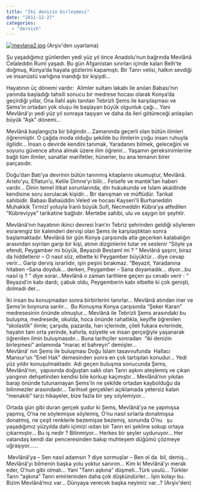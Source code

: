 ```yaml
---
title: "İki denizin birleşmesi"
date: "2011-12-27"
categories: 
  - "dervish"
---
```


[![mevlana2.jpg](/uploads/2011/12/mevlana2.jpg)](/uploads/2011/12/mevlana2.jpg "mevlana2.jpg") (Arşiv'den uyarlama)

Şu yaşadığımız günlerden yedi yüz yıl önce Anadolu’nun bağrında Mevlânâ Celaleddin Rumî yaşadı. Bu gün Afganistan sınırları içinde kalan Belh’te doğmuş, Konya’da hayata gözlerini kapamıştı. Bir Tanrı velisi, halkın sevdiği ve insanüstü varlığına inandığı bir kişiydi...

Hayatının üç dönemi vardır:  Alimler sultanı lakabı ile anılan Babası’nın yanında başladığı tahsili sonucu bir medrese hocası olarak Konya’da geçirdiği yıllar, Ona İlahî aşkı tanıtan Tebrizli Şems ile karşılaşması ve Şems’in ortadan yok oluşu ile başlayan büyük olgunluk çağı... Yani Mevlânâ’yı yedi yüz yıl sonraya taşıyan ve daha da ileri götüreceği anlaşılan  büyük “Aşk” dönemi...

Mevlânâ başlangıçta bir bilgindir... Zamanında geçerli olan bütün ilimleri öğrenmiştir. O çağda moda olduğu şekilde bu ilimlerin çoğu insan ruhuyla ilgilidir... İnsan o devirde kendini tanımak, Yaradanını bilmek, geleceğini ve soyunu güvence altına almak üzere ilim öğrenir... Yaşamın gereksinimlerine bağlı tüm ilimler, sanatlar marifetler, hünerler, bu ana temanın birer parçasıdır.

Doğu’dan Batı’ya devrinin bütün tanınmış kitaplarını okumuştur, Mevlânâ. Aristo’yu, Eflatun’u, Kelile Dimne’yi bilir... Felsefe ve mantık’tan haberi vardır... Dinin temel itikat sorunlarında, din hukukunda ve İslam akaidinde kendisine soru sorulacak kişidir... Bir danışman ve müftüdür. Tarikat sahibidir. Babası Bahaüddin Veled ve hocası Kayseri’li Burhaneddin Muhakkik Tırmizî yoluyla İranlı büyük Sufi, Necmeddin Kübra’ya atfedilen “Kübreviyye” tarikatine bağlıdır. Mertebe sahibi, ulu ve saygın bir şeyhtir.

Mevlânâ’nın hayatının ikinci devresi İran’ın Tebriz şehrinden geldiği söylenen esrarengiz bir kalenderi dervişi olan Şems ile karşılaştıktan sonra başlamaktadır. Mevlânâ bir gün Konya çarşısında atla geçerken kalabalığın arasından sıyrılan garip bir kişi, atının dizginlerini tutar ve seslenir “Söyle ya efendi, Peygamber mi büyük, Beyazıdı Bestamî mi ? ” Mevlânâ şaşırır, biraz da hiddetlenir – O nasıl söz, elbette ki Peygamber büyüktür... diye cevap verir... Garip derviş israrlıdır, işin peşini bırakmaz. “Beyazıt, Yaradanına hitaben –Sana doyduk... derken, Peygamber – Sana doyamadık... diyor...bu nasıl iş ? ” diye sorar...Mevlânâ o zaman tarihlere geçen şu cevabı verir : “ Beyazıd’ın kabı dardı, çabuk oldu, Peygemberin kabı elbette ki çok genişti, dolmadı der...

İki insan bu konuşmadan sonra birbirlerini tanırlar... Mevlânâ atından iner ve Şems’in boynuna sarılır...  Bu Konuşma Konya çarşısında “Şeker Karan” medresesinin önünde olmuştur... Mevlânâ ile Tebrizli Şems arasındaki bu buluşma, medresede, okulda, hoca önünde rahatlıkla, keyifle öğrenilen “skolastik” ilimle; çarşıda, pazarda, han içlerinde, çileli fukara evlerinde, hayatın tam orta yerinde, kahırla, eziyetle ve insan gerçeğiyle yaşanarak öğrenilen ilmin buluşmasıdır... Buna tarihçiler sonradan  “iki denizin birleşmesi” anlamında “marac el bahreyn” demişler...                                     Mevlânâ’ nın Şems ile buluşması Doğu İslam tasavvufunda  Hallacı Mansur’un “Enel Hak” demesinden sonra en çok tartışılan konudur... Yedi yüz yıldır konuşulmaktadır. Adı geçen buluşma sonucunda Şems, Mevlânâ’nın,  yapısında doğuştan saklı olan Tanrı aşkını ateşlemiş ve çıkan yangının dehşetinden kendisi bile korkup kaçmıştır... Mevlânâ’nın yıkılan barajı önünde tutunamayan Şems’in ne şekilde ortadan kaybolduğu da bilinmezler arasındadır... Tarihsel gerçekleri açıklamada yetersiz kalan “menakıb” tarzı hikayeler, bize fazla bir şey söylemiyor...

Ortada gün gibi duran gerçek şudur ki Şems, Mevlânâ’ya ne yapmışsa yapmış, O’na ne söylemişse söylemiş, O’nu nasıl sırlarla donatmışsa donatmış, ne çeşit renklerle bezemişse bezemiş, sonunda O’nu   şu yaşadığımız yüzyılda dahi içimizi ısıtan bir Tanrı eri şekline sokup ortaya çıkarmıştır... Bu iş nedir ? Bilinmiyor... Herkes bir şeyler uyduruyor... Her vatandaş kendi dar penceresinden bakıp muhteşem düğümü çözmeye uğraşıyor......

 Mevlânâ’ya – Sen nasıl adamsın ? diye sormuşlar – Ben ol da  bil, demiş... Mevlânâ’yı bilmenin başka yolu yoktur sanırım... Kim ki Mevlânâ’yı merak eder, O’nun gibi olmalı... Yani “Tanrı aşkına” düşmeli...Türk usulü... Türkler Tanrı “aşkına” Tanrı emirlerinden daha çok düşkündürler... İşin kolayı bu. Bizim Mevlânâ’mız var... Dünyaya verecek başka neyimiz var...? (Arşiv'den)
